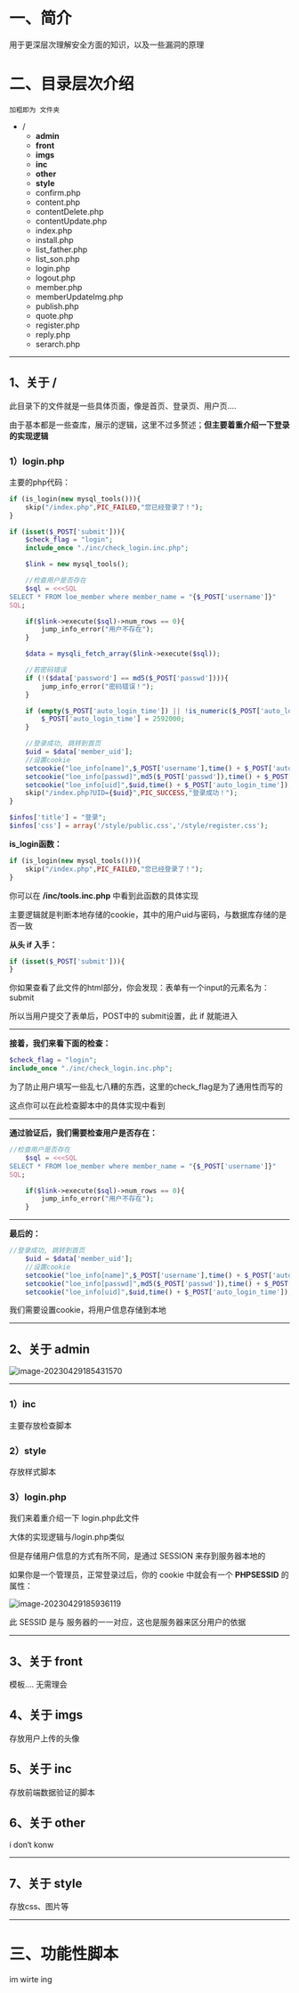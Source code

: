# 一、简介

用于更深层次理解安全方面的知识，以及一些漏洞的原理

# 二、目录层次介绍

`加粗即为 文件夹`

- /
  - **admin**
  - **front**
  - **imgs**
  - **inc**
  - **other**
  - **style**
  - confirm.php
  - content.php
  - contentDelete.php
  - contentUpdate.php
  - index.php
  - install.php
  - list_father.php
  - list_son.php
  - login.php
  - logout.php
  - member.php
  - memberUpdateImg.php
  - publish.php
  - quote.php
  - register.php
  - reply.php
  - serarch.php

---

## 1、关于 / 

此目录下的文件就是一些具体页面，像是首页、登录页、用户页....

由于基本都是一些查库，展示的逻辑，这里不过多赘述；**但主要着重介绍一下登录的实现逻辑**

### 1）login.php

主要的php代码：

```php
if (is_login(new mysql_tools())){
    skip("/index.php",PIC_FAILED,"您已经登录了！");
}

if (isset($_POST['submit'])){
    $check_flag = "login";
    include_once "./inc/check_login.inc.php";

    $link = new mysql_tools();

    //检查用户是否存在
    $sql = <<<SQL
SELECT * FROM loe_member where member_name = "{$_POST['username']}"
SQL;

    if($link->execute($sql)->num_rows == 0){
        jump_info_error("用户不存在");
    }

    $data = mysqli_fetch_array($link->execute($sql));

    //若密码错误
    if (!($data['password'] == md5($_POST['passwd']))){
        jump_info_error("密码错误！");
    }

    if (empty($_POST['auto_login_time']) || !is_numeric($_POST['auto_login_time']) || $_POST['auto_login_time'] > 2592000){
        $_POST['auto_login_time'] = 2592000;
    }

    //登录成功, 跳转到首页
    $uid = $data['member_uid'];
    //设置cookie
    setcookie("loe_info[name]",$_POST['username'],time() + $_POST['auto_login_time']);
    setcookie("loe_info[passwd]",md5($_POST['passwd']),time() + $_POST['auto_login_time']);
    setcookie("loe_info[uid]",$uid,time() + $_POST['auto_login_time']);
    skip("/index.php?UID={$uid}",PIC_SUCCESS,"登录成功！");
}

$infos['title'] = "登录";
$infos['css'] = array('/style/public.css','/style/register.css');
```

**is_login函数：**

```php
if (is_login(new mysql_tools())){
    skip("/index.php",PIC_FAILED,"您已经登录了！");
}
```

你可以在 **/inc/tools.inc.php** 中看到此函数的具体实现

主要逻辑就是判断本地存储的cookie，其中的用户uid与密码，与数据库存储的是否一致

**从头 if 入手：**

```php
if (isset($_POST['submit'])){
}
```

你如果查看了此文件的html部分，你会发现：表单有一个input的元素名为：submit

所以当用户提交了表单后，POST中的 submit设置，此 if 就能进入

---

**接着，我们来看下面的检查：**

```php
$check_flag = "login";
include_once "./inc/check_login.inc.php";
```

为了防止用户填写一些乱七八糟的东西，这里的check_flag是为了通用性而写的

这点你可以在此检查脚本中的具体实现中看到

---

**通过验证后，我们需要检查用户是否存在：**

```php
//检查用户是否存在
    $sql = <<<SQL
SELECT * FROM loe_member where member_name = "{$_POST['username']}"
SQL;

    if($link->execute($sql)->num_rows == 0){
        jump_info_error("用户不存在");
    }
```

---

**最后的：**

```php
//登录成功, 跳转到首页
    $uid = $data['member_uid'];
    //设置cookie
    setcookie("loe_info[name]",$_POST['username'],time() + $_POST['auto_login_time']);
    setcookie("loe_info[passwd]",md5($_POST['passwd']),time() + $_POST['auto_login_time']);
    setcookie("loe_info[uid]",$uid,time() + $_POST['auto_login_time']);
```

我们需要设置cookie，将用户信息存储到本地

---

## 2、关于 admin

![image-20230429185431570](C:\Users\86135\AppData\Roaming\Typora\typora-user-images\image-20230429185431570.png)

---

### 1）inc

主要存放检查脚本

### 2）style

存放样式脚本

### 3）login.php

我们来着重介绍一下 login.php此文件

大体的实现逻辑与/login.php类似

但是存储用户信息的方式有所不同，是通过 SESSION 来存到服务器本地的

如果你是一个管理员，正常登录过后，你的 cookie 中就会有一个 **PHPSESSID** 的属性：

![image-20230429185936119](C:\Users\86135\AppData\Roaming\Typora\typora-user-images\image-20230429185936119.png)

此 SESSID 是与 服务器的一一对应，这也是服务器来区分用户的依据

---

## 3、关于 front

模板.... 无需理会

## 4、关于 imgs

存放用户上传的头像

## 5、关于 inc

存放前端数据验证的脚本

## 6、关于 other

i don‘t konw

---

## 7、关于 style

存放css、图片等

---

# 三、功能性脚本

im wirte ing

